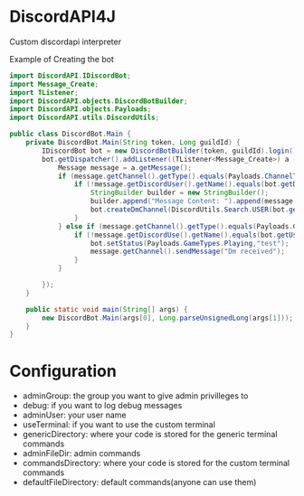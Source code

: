 # DiscordAPI4J
Custom discordapi interpreter  <br />

Example of Creating the bot
```java
import DiscordAPI.IDiscordBot;
import Message_Create;
import TListener;
import DiscordAPI.objects.DiscordBotBuilder;
import DiscordAPI.objects.Payloads;
import DiscordAPI.utils.DiscordUtils;

public class DiscordBot.Main {
    private DiscordBot.Main(String token, Long guildId) {
        IDiscordBot bot = new DiscordBotBuilder(token, guildId).login();
        bot.getDispatcher().addListener((TListener<Message_Create>) a -> {
            Message message = a.getMessage();
            if (message.getChannel().getType().equals(Payloads.ChannelTypes.textChannel)) {
                if (!message.getDiscordUser().getName().equals(bot.getDiscordUser().getName()) && message.getChannel().getName().toLowerCase().equals("bot")) {
                    StringBuilder builder = new StringBuilder();
                    builder.append("Message Content: ").append(message.getContent()).append("\n").append("Message author: ").append(message.getDiscordUse().getName()).append("\n").append("Channel Name: ").append(message.getChannel().getName()).append("\n").append("Guild id: ").append(bot.getGuildId());
                    bot.createDmChannel(DiscordUtils.Search.USER(bot.getUsers(), "luminol")).sendMessage(String.valueOf(builder));
                }
            } else if (message.getChannel().getType().equals(Payloads.ChannelTypes.dmChannel)) {
                if (!message.getDiscordUse().getName().equals(bot.getUser().getName())) {
                    bot.setStatus(Payloads.GameTypes.Playing,"test");
                    message.getChannel().sendMessage("Dm received");
                }
            }

        });
    }

    public static void main(String[] args) {
        new DiscordBot.Main(args[0], Long.parseUnsignedLong(args[1]));
    }
}

```
# Configuration
 * adminGroup: the group you want to give admin privilleges to
 * debug: if you want to log debug messages
 * adminUser: your user name
 * useTerminal: if you want to use the custom terminal
 * genericDirectory: where your code is stored for the generic terminal commands
 * adminFileDir: admin commands
 * commandsDirectory: where your code is stored for the custom terminal commands
 * defaultFileDirectory: default commands(anyone can use them)
